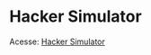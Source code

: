 <h1>Hacker Simulator</h1>

<p>Acesse: <a href="https://teago505.github.io/hacker-simulator/">Hacker Simulator</a></p>
